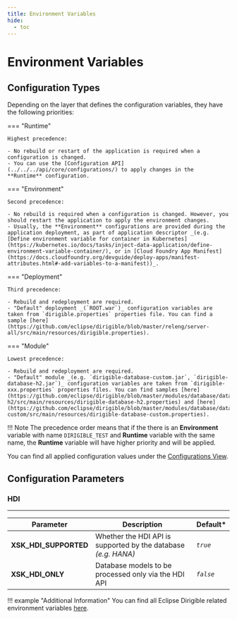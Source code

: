 ```yaml
---
title: Environment Variables
hide:
  - toc
---
```


Environment Variables
===

## Configuration Types

Depending on the layer that defines the configuration variables, they have the following priorities:

=== "Runtime"

    Highest precedence:
    
    - No rebuild or restart of the application is required when a configuration is changed.
    - You can use the [Configuration API](../../../api/core/configurations/) to apply changes in the **Runtime** configuration.

=== "Environment"

    Second precedence:
    
    - No rebuild is required when a configuration is changed. However, you should restart the application to apply the environment changes.
    - Usually, the **Environment** configurations are provided during the application deployment, as part of application descriptor _(e.g. [Define environment variable for container in Kubernetes](https://kubernetes.io/docs/tasks/inject-data-application/define-environment-variable-container/), or in [Cloud Foundry App Manifest](https://docs.cloudfoundry.org/devguide/deploy-apps/manifest-attributes.html#-add-variables-to-a-manifest))_.


=== "Deployment"

    Third precedence:
    
    - Rebuild and redeployment are required.
    - "Default" deployment _(`ROOT.war`)_ configuration variables are taken from `dirigible.properties` properties file. You can find a sample [here](https://github.com/eclipse/dirigible/blob/master/releng/server-all/src/main/resources/dirigible.properties).

=== "Module"

    Lowest precedence:
    
    - Rebuild and redeployment are required.
    - "Default" module _(e.g. `dirigible-database-custom.jar`, `dirigible-database-h2.jar`)_ configuration variables are taken from `dirigible-xxx.properties` properties files. You can find samples [here](https://github.com/eclipse/dirigible/blob/master/modules/database/database-h2/src/main/resources/dirigible-database-h2.properties) and [here](https://github.com/eclipse/dirigible/blob/master/modules/database/database-custom/src/main/resources/dirigible-database-custom.properties).

!!! Note
	The precedence order means that if the there is an **Environment** variable with name `DIRIGIBLE_TEST` and **Runtime** variable with the same name, the **Runtime** variable will have higher priority and will be applied.

You can find all applied configuration values under the [Configurations View](https://www.dirigible.io/help/development/ide/views/configurations/).

## Configuration Parameters

### HDI
---

Parameter               | Description                                                    | Default*
----------------------- | -------------------------------------------------------------- | --------
**XSK_HDI_SUPPORTED**   | Whether the HDI API is supported by the database _(e.g. HANA)_ | _`true`_
**XSK_HDI_ONLY**        | Database models to be processed only via the HDI API           | _`false`_

!!! example "Additional Information"
	You can find all Eclipse Dirigible related environment variables [here](https://www.dirigible.io/help/setup/setup-environment-variables/).
